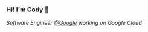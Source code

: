 ### Hi! I'm Cody 👋
_Software Engineer [@Google] working on Google Cloud_

[@Google]: https://github.com/google
